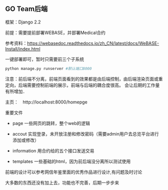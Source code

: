 ## GO Team后端
框架：Django 2.2　

前提：需要提前部署WEBASE，并部署Medical合约　

参考资料：https://webasedoc.readthedocs.io/zh_CN/latest/docs/WeBASE-Install/index.html

一键部署即可，暂时只需要前三个子系统

```python
python manage.py runserver #默认端口8000
```

注意：前后端不分离，前端页面看到的效果都是由后端控制，由后端渲染页面或重定向，后端需要控制前端的展示，前端与后端的耦合度很高。
会让后期的工作量有所增加．

主页：　http://localhost:8000/homepge

重要文件
- page
一些网页的跳转，整个web的逻辑

- accout
实现登录，未开放注册和修改密码（需要admin用户去总览平台进行添加或修改）

- information
用合约给的五个接口发送交易

- templates
一些基础的html，因为前后端没分离所以测试使用

前端的设计可以参考网信年鉴里面的优秀作品进行设计,有问题及时讨论

大多数的东西还没有加上去，功能也不完善，后期一步步来
